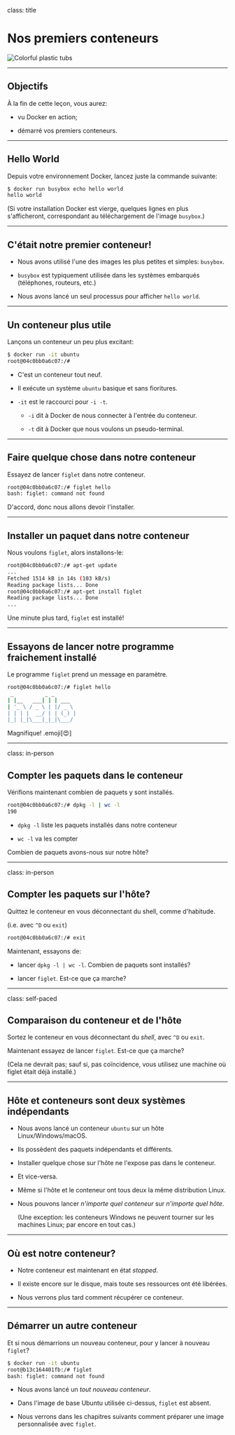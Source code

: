
class: title

# Nos premiers conteneurs

![Colorful plastic tubs](images/title-our-first-containers.jpg)

---

## Objectifs

À la fin de cette leçon, vous aurez:

 * vu Docker en action;

 * démarré vos premiers conteneurs.

---

## Hello World

Depuis votre environnement Docker, lancez juste la commande suivante:

```bash
$ docker run busybox echo hello world
hello world
```

(Si votre installation Docker est vierge, quelques lignes en plus s'afficheront,
correspondant au téléchargement de l'image `busybox`.)

---

## C'était notre premier conteneur!

* Nous avons utilisé l'une des images les plus petites et simples: `busybox`.

* `busybox` est typiquement utilisée dans les systèmes embarqués (téléphones, routeurs, etc.)

* Nous avons lancé un seul processus pour afficher `hello world`.

---

## Un conteneur plus utile

Lançons un conteneur un peu plus excitant:

```bash
$ docker run -it ubuntu
root@04c0bb0a6c07:/#
```

* C'est un conteneur tout neuf.

* Il exécute un système `ubuntu` basique et sans fioritures.

* `-it` est le raccourci pour `-i -t`.

  * `-i` dit à Docker de nous connecter à l'entrée du conteneur.

  * `-t` dit à Docker que nous voulons un pseudo-terminal.

---

## Faire quelque chose dans notre conteneur

Essayez de lancer `figlet` dans notre conteneur.

```bash
root@04c0bb0a6c07:/# figlet hello
bash: figlet: command not found
```

D'accord, donc nous allons devoir l'installer.

---

## Installer un paquet dans notre conteneur

Nous voulons `figlet`, alors installons-le:

```bash
root@04c0bb0a6c07:/# apt-get update
...
Fetched 1514 kB in 14s (103 kB/s)
Reading package lists... Done
root@04c0bb0a6c07:/# apt-get install figlet
Reading package lists... Done
...
```

Une minute plus tard, `figlet` est installé!

---

## Essayons de lancer notre programme fraichement installé

Le programme `figlet` prend un message en paramètre.

```bash
root@04c0bb0a6c07:/# figlet hello
 _          _ _       
| |__   ___| | | ___  
| '_ \ / _ \ | |/ _ \ 
| | | |  __/ | | (_) |
|_| |_|\___|_|_|\___/ 
```

Magnifique! .emoji[😍]

---

class: in-person

## Compter les paquets dans le conteneur

Vérifions maintenant combien de paquets y sont installés.

```bash
root@04c0bb0a6c07:/# dpkg -l | wc -l
190
```

* `dpkg -l` liste les paquets installés dans notre conteneur

* `wc -l` va les compter

Combien de paquets avons-nous sur notre hôte?

---

class: in-person

## Compter les paquets sur l'hôte?

Quittez le conteneur en vous déconnectant du shell, comme d'habitude.

(i.e. avec `^D` ou `exit`)

```bash
root@04c0bb0a6c07:/# exit
```

Maintenant, essayons de:

* lancer `dpkg -l | wc -l`. Combien de paquets sont installés?

* lancer `figlet`. Est-ce que ça marche?

---

class: self-paced

## Comparaison du conteneur et de l'hôte

Sortez le conteneur en vous déconnectant du _shell_, avec `^D` ou `exit`.

Maintenant essayez de lancer `figlet`. Est-ce que ça marche?

(Cela ne devrait pas; sauf si, pas coïncidence, vous utilisez une machine où figlet était déjà installé.)

---

## Hôte et conteneurs sont deux systèmes indépendants

* Nous avons lancé un conteneur `ubuntu` sur un hôte Linux/Windows/macOS.

* Ils possèdent des paquets indépendants et différents.

* Installer quelque chose sur l'hôte ne l'expose pas dans le conteneur.

* Et vice-versa.

* Même si l'hôte et le conteneur ont tous deux la même distribution Linux.

* Nous pouvons lancer *n'importe quel conteneur* sur *n'importe quel hôte*.

  (Une exception: les conteneurs Windows ne peuvent tourner sur les machines Linux; par encore en tout cas.)

---

## Où est notre conteneur?

* Notre conteneur est maintenant en état *stopped*.

* Il existe encore sur le disque, mais toute ses ressources ont été libérées.

* Nous verrons plus tard comment récupérer ce conteneur.

---

## Démarrer un autre conteneur

Et si nous démarrions un nouveau conteneur, pour y lancer à nouveau `figlet`?
```bash
$ docker run -it ubuntu
root@b13c164401fb:/# figlet
bash: figlet: command not found
```

* Nous avons lancé un *tout nouveau conteneur*.

* Dans l'image de base Ubuntu utilisée ci-dessus, `figlet` est absent.

* Nous verrons dans les chapitres suivants comment préparer une image personnalisée avec `figlet`.
